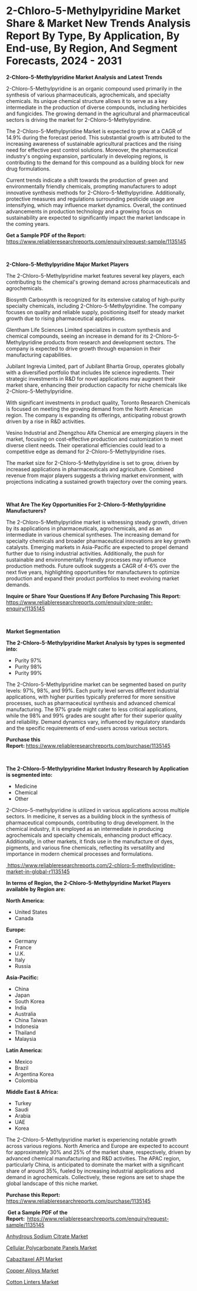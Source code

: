 <p><h1>2-Chloro-5-Methylpyridine Market Share & Market New Trends Analysis Report By Type, By Application, By End-use, By Region, And Segment Forecasts, 2024 - 2031</h1></p><p><strong>2-Chloro-5-Methylpyridine Market Analysis and Latest Trends</strong></p>
<p><p>2-Chloro-5-Methylpyridine is an organic compound used primarily in the synthesis of various pharmaceuticals, agrochemicals, and specialty chemicals. Its unique chemical structure allows it to serve as a key intermediate in the production of diverse compounds, including herbicides and fungicides. The growing demand in the agricultural and pharmaceutical sectors is driving the market for 2-Chloro-5-Methylpyridine.</p><p>The 2-Chloro-5-Methylpyridine Market is expected to grow at a CAGR of 14.9% during the forecast period. This substantial growth is attributed to the increasing awareness of sustainable agricultural practices and the rising need for effective pest control solutions. Moreover, the pharmaceutical industry's ongoing expansion, particularly in developing regions, is contributing to the demand for this compound as a building block for new drug formulations.</p><p>Current trends indicate a shift towards the production of green and environmentally friendly chemicals, prompting manufacturers to adopt innovative synthesis methods for 2-Chloro-5-Methylpyridine. Additionally, protective measures and regulations surrounding pesticide usage are intensifying, which may influence market dynamics. Overall, the continued advancements in production technology and a growing focus on sustainability are expected to significantly impact the market landscape in the coming years.</p></p>
<p><strong>Get a Sample PDF of the Report:&nbsp;</strong> <a href="https://www.reliableresearchreports.com/enquiry/request-sample/1135145?utm_campaign=1510&utm_medium=2&utm_source=Github&utm_content=ia&utm_term=09102024&utm_id=2-chloro-5-methylpyridine">https://www.reliableresearchreports.com/enquiry/request-sample/1135145</a></p>
<p>&nbsp;</p>
<p><strong>2-Chloro-5-Methylpyridine Major Market Players</strong></p>
<p><p>The 2-Chloro-5-Methylpyridine market features several key players, each contributing to the chemical's growing demand across pharmaceuticals and agrochemicals. </p><p>Biosynth Carbosynth is recognized for its extensive catalog of high-purity specialty chemicals, including 2-Chloro-5-Methylpyridine. The company focuses on quality and reliable supply, positioning itself for steady market growth due to rising pharmaceutical applications.</p><p>Glentham Life Sciences Limited specializes in custom synthesis and chemical compounds, seeing an increase in demand for its 2-Chloro-5-Methylpyridine products from research and development sectors. The company is expected to drive growth through expansion in their manufacturing capabilities.</p><p>Jubilant Ingrevia Limited, part of Jubilant Bhartia Group, operates globally with a diversified portfolio that includes life science ingredients. Their strategic investments in R&D for novel applications may augment their market share, enhancing their production capacity for niche chemicals like 2-Chloro-5-Methylpyridine.</p><p>With significant investments in product quality, Toronto Research Chemicals is focused on meeting the growing demand from the North American region. The company is expanding its offerings, anticipating robust growth driven by a rise in R&D activities.</p><p>Vesino Industrial and Zhengzhou Alfa Chemical are emerging players in the market, focusing on cost-effective production and customization to meet diverse client needs. Their operational efficiencies could lead to a competitive edge as demand for 2-Chloro-5-Methylpyridine rises.</p><p>The market size for 2-Chloro-5-Methylpyridine is set to grow, driven by increased applications in pharmaceuticals and agriculture. Combined revenue from major players suggests a thriving market environment, with projections indicating a sustained growth trajectory over the coming years.</p></p>
<p>&nbsp;</p>
<p><strong>What Are The Key Opportunities For 2-Chloro-5-Methylpyridine Manufacturers?</strong></p>
<p><p>The 2-Chloro-5-Methylpyridine market is witnessing steady growth, driven by its applications in pharmaceuticals, agrochemicals, and as an intermediate in various chemical syntheses. The increasing demand for specialty chemicals and broader pharmaceutical innovations are key growth catalysts. Emerging markets in Asia-Pacific are expected to propel demand further due to rising industrial activities. Additionally, the push for sustainable and environmentally friendly processes may influence production methods. Future outlook suggests a CAGR of 4-6% over the next five years, highlighting opportunities for manufacturers to optimize production and expand their product portfolios to meet evolving market demands.</p></p>
<p><strong>Inquire or Share Your Questions If Any Before Purchasing This Report:</strong> <a href="https://www.reliableresearchreports.com/enquiry/pre-order-enquiry/1135145?utm_campaign=1510&utm_medium=2&utm_source=Github&utm_content=ia&utm_term=09102024&utm_id=2-chloro-5-methylpyridine">https://www.reliableresearchreports.com/enquiry/pre-order-enquiry/1135145</a></p>
<p>&nbsp;</p>
<p><strong>Market Segmentation</strong></p>
<p><strong>The 2-Chloro-5-Methylpyridine Market Analysis by types is segmented into:</strong></p>
<p><ul><li>Purity 97%</li><li>Purity 98%</li><li>Purity 99%</li></ul></p>
<p><p>The 2-Chloro-5-Methylpyridine market can be segmented based on purity levels: 97%, 98%, and 99%. Each purity level serves different industrial applications, with higher purities typically preferred for more sensitive processes, such as pharmaceutical synthesis and advanced chemical manufacturing. The 97% grade might cater to less critical applications, while the 98% and 99% grades are sought after for their superior quality and reliability. Demand dynamics vary, influenced by regulatory standards and the specific requirements of end-users across various sectors.</p></p>
<p><strong>Purchase this Report:&nbsp;</strong><a href="https://www.reliableresearchreports.com/purchase/1135145?utm_campaign=1510&utm_medium=2&utm_source=Github&utm_content=ia&utm_term=09102024&utm_id=2-chloro-5-methylpyridine">https://www.reliableresearchreports.com/purchase/1135145</a></p>
<p>&nbsp;</p>
<p><strong>The 2-Chloro-5-Methylpyridine Market Industry Research by Application is segmented into:</strong></p>
<p><ul><li>Medicine</li><li>Chemical</li><li>Other</li></ul></p>
<p><p>2-Chloro-5-methylpyridine is utilized in various applications across multiple sectors. In medicine, it serves as a building block in the synthesis of pharmaceutical compounds, contributing to drug development. In the chemical industry, it is employed as an intermediate in producing agrochemicals and specialty chemicals, enhancing product efficacy. Additionally, in other markets, it finds use in the manufacture of dyes, pigments, and various fine chemicals, reflecting its versatility and importance in modern chemical processes and formulations.</p></p>
<p><a href="https://www.reliableresearchreports.com/2-chloro-5-methylpyridine-market-in-global-r1135145?utm_campaign=1510&utm_medium=2&utm_source=Github&utm_content=ia&utm_term=09102024&utm_id=2-chloro-5-methylpyridine">&nbsp;https://www.reliableresearchreports.com/2-chloro-5-methylpyridine-market-in-global-r1135145</a></p>
<p><strong>In terms of Region, the 2-Chloro-5-Methylpyridine Market Players available by Region are:</strong></p>
<p>
    <p> <strong> North America: </strong>
        <ul>
            <li>United States</li>
            <li>Canada</li>
        </ul>
        </p> 
    <p> <strong> Europe: </strong>
        <ul>
            <li>Germany</li>
            <li>France</li>
            <li>U.K.</li>
            <li>Italy</li>
            <li>Russia</li>
        </ul>
        </p> 
    <p> <strong> Asia-Pacific: </strong>
        <ul>
            <li>China</li>
            <li>Japan</li>
            <li>South Korea</li>
            <li>India</li>
            <li>Australia</li>
            <li>China Taiwan</li>
            <li>Indonesia</li>
            <li>Thailand</li>
            <li>Malaysia</li>
        </ul>
        </p> 
    <p> <strong> Latin America: </strong>
        <ul>
            <li>Mexico</li>
            <li>Brazil</li>
            <li>Argentina Korea</li>
            <li>Colombia</li>
        </ul>
        </p> 
    <p> <strong> Middle East & Africa: </strong>
        <ul>
            <li>Turkey</li>
            <li>Saudi</li>
            <li>Arabia</li>
            <li>UAE</li>
            <li>Korea</li>
        </ul>
    </p>
    </p>
<p><p>The 2-Chloro-5-Methylpyridine market is experiencing notable growth across various regions. North America and Europe are expected to account for approximately 30% and 25% of the market share, respectively, driven by advanced chemical manufacturing and R&D activities. The APAC region, particularly China, is anticipated to dominate the market with a significant share of around 35%, fueled by increasing industrial applications and demand in agrochemicals. Collectively, these regions are set to shape the global landscape of this niche market.</p></p>
<p><strong>Purchase this Report: </strong><a href="https://www.reliableresearchreports.com/purchase/1135145?utm_campaign=1510&utm_medium=2&utm_source=Github&utm_content=ia&utm_term=09102024&utm_id=2-chloro-5-methylpyridine">https://www.reliableresearchreports.com/purchase/1135145</a></p>
<p>&nbsp;<strong>Get a Sample PDF of the Report:&nbsp;&nbsp;</strong><a href="https://www.reliableresearchreports.com/enquiry/request-sample/1135145?utm_campaign=1510&utm_medium=2&utm_source=Github&utm_content=ia&utm_term=09102024&utm_id=2-chloro-5-methylpyridine">https://www.reliableresearchreports.com/enquiry/request-sample/1135145</a></p>
<p><strong></strong></p>
<p><p><a href="https://www.linkedin.com/pulse/strategic-market-insights-global-anhydrous-sodium-citrate-tj3of?utm_campaign=1510&utm_medium=2&utm_source=Github&utm_content=ia&utm_term=09102024&utm_id=2-chloro-5-methylpyridine">Anhydrous Sodium Citrate Market</a></p><p><a href="https://www.linkedin.com/pulse/global-cellular-polycarbonate-panels-nexus-sector-confluences-2qjaf?utm_campaign=1510&utm_medium=2&utm_source=Github&utm_content=ia&utm_term=09102024&utm_id=2-chloro-5-methylpyridine">Cellular Polycarbonate Panels Market</a></p><p><a href="https://www.linkedin.com/pulse/cabazitaxel-api-market-research-report-exploring-size-revenue-7do8f?utm_campaign=1510&utm_medium=2&utm_source=Github&utm_content=ia&utm_term=09102024&utm_id=2-chloro-5-methylpyridine">Cabazitaxel API Market</a></p><p><a href="https://www.linkedin.com/pulse/comprehensive-copper-alloys-market-report-segmentation-tjoxf?utm_campaign=1510&utm_medium=2&utm_source=Github&utm_content=ia&utm_term=09102024&utm_id=2-chloro-5-methylpyridine">Copper Alloys Market</a></p><p><a href="https://www.linkedin.com/pulse/cotton-linters-market-indicators-size-regional-breakdown-pu1gf?utm_campaign=1510&utm_medium=2&utm_source=Github&utm_content=ia&utm_term=09102024&utm_id=2-chloro-5-methylpyridine">Cotton Linters Market</a></p></p>